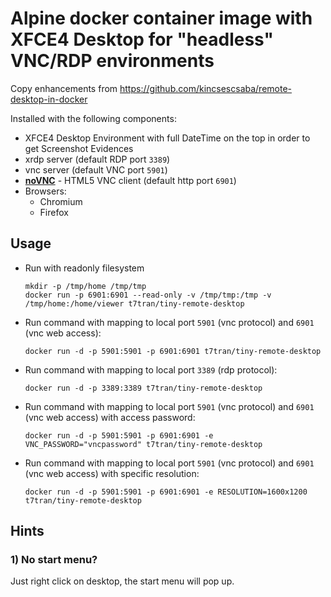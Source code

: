 # Alpine docker container image with XFCE4 Desktop for "headless" VNC/RDP environments

Copy enhancements from https://github.com/kincsescsaba/remote-desktop-in-docker

Installed with the following components:

* XFCE4 Desktop Environment with full DateTime on the top in order to get Screenshot Evidences
* xrdp server (default RDP port `3389`)
* vnc server (default VNC port `5901`)
* [**noVNC**](https://github.com/novnc/noVNC) - HTML5 VNC client (default http port `6901`)
* Browsers:
  * Chromium
  * Firefox

## Usage

- Run with readonly filesystem

      mkdir -p /tmp/home /tmp/tmp
      docker run -p 6901:6901 --read-only -v /tmp/tmp:/tmp -v /tmp/home:/home/viewer t7tran/tiny-remote-desktop

- Run command with mapping to local port `5901` (vnc protocol) and `6901` (vnc web access):

      docker run -d -p 5901:5901 -p 6901:6901 t7tran/tiny-remote-desktop

- Run command with mapping to local port `3389` (rdp protocol):

      docker run -d -p 3389:3389 t7tran/tiny-remote-desktop

- Run command with mapping to local port `5901` (vnc protocol) and `6901` (vnc web access) with access password:

      docker run -d -p 5901:5901 -p 6901:6901 -e VNC_PASSWORD="vncpassword" t7tran/tiny-remote-desktop

- Run command with mapping to local port `5901` (vnc protocol) and `6901` (vnc web access) with specific resolution:

      docker run -d -p 5901:5901 -p 6901:6901 -e RESOLUTION=1600x1200 t7tran/tiny-remote-desktop

## Hints

### 1) No start menu?
Just right click on desktop, the start menu will pop up.
